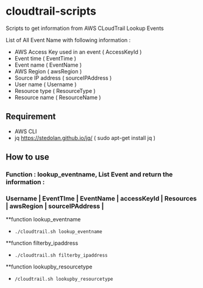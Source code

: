 # cloudtrail-scripts
Scripts to get information from AWS CLoudTrail Lookup Events

List of All Event Name with following information :
 - AWS Access Key used in an event ( AccessKeyId )
 - Event time ( EventTime )
 - Event name ( EventName )
 - AWS Region ( awsRegion )
 - Source IP address ( sourceIPAddress )
 - User name ( Username )
 - Resource type ( ResourceType )
 - Resource name ( ResourceName )

## Requirement
  * AWS CLI 
  * jq https://stedolan.github.io/jq/ ( sudo apt-get install jq )

## How to use 
### Function : lookup_eventname, List Event and return the information : 
### Username | EventTIme | EventName | accessKeyId | Resources | awsRegion | sourceIPAddress |

**function lookup_eventname
* ```./cloudtrail.sh lookup_eventname```

**function filterby_ipaddress
* ```./cloudtrail.sh filterby_ipaddress```

**function lookupby_resourcetype
* ```/cloudtrail.sh lookupby_resourcetype```
